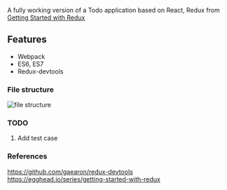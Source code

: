 A fully working version of a Todo application based on React, Redux from [Getting Started with Redux](https://egghead.io/series/getting-started-with-redux)

## Features

- Webpack
- ES6, ES7
- Redux-devtools

### File structure

![file structure](https://github.com/zhouhao27/react-todo/img/file-structure.png)

### TODO

1. Add test case

### References

https://github.com/gaearon/redux-devtools
https://egghead.io/series/getting-started-with-redux
